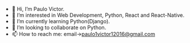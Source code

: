 - 👋 Hi, I’m Paulo Victor.
- 👀 I’m interested in Web Development, Python, React and React-Native.
- 🌱 I’m currently learning Python(Django).
- 💞️ I’m looking to collaborate on Python.
- 📫 How to reach me: email->paulo1victor12016@gmail.com

<!---
paulo1victor12016/paulo1victor12016 is a ✨ special ✨ repository because its `README.md` (this file) appears on your GitHub profile.
You can click the Preview link to take a look at your changes.
--->
